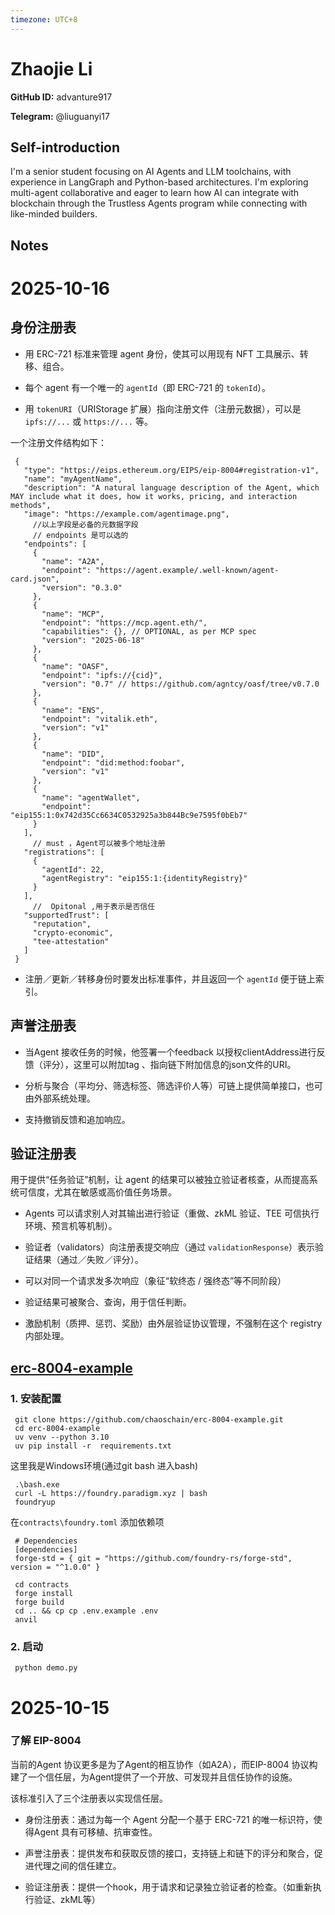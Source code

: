 ```yaml
---
timezone: UTC+8
---
```


# Zhaojie Li

**GitHub ID:** advanture917

**Telegram:** @liuguanyi17

## Self-introduction

I'm a senior student focusing on AI Agents and LLM toolchains, with experience in LangGraph and Python-based architectures. I'm exploring multi-agent collaborative and eager to learn how AI can integrate with blockchain through the Trustless Agents program while connecting with like-minded builders.

## Notes
<!-- Content_START -->
# 2025-10-16
<!-- DAILY_CHECKIN_2025-10-16_START -->
## **身份注册表**

-   用 ERC-721 标准来管理 agent 身份，使其可以用现有 NFT 工具展示、转移、组合。
    

-   每个 agent 有一个唯一的 `agentId`（即 ERC-721 的 `tokenId`）。
    

-   用 `tokenURI`（URIStorage 扩展）指向注册文件（注册元数据），可以是 `ipfs://...` 或 `https://...` 等。
    

一个注册文件结构如下：

```
 {
   "type": "https://eips.ethereum.org/EIPS/eip-8004#registration-v1", 
   "name": "myAgentName",
   "description": "A natural language description of the Agent, which MAY include what it does, how it works, pricing, and interaction methods",
   "image": "https://example.com/agentimage.png",
     //以上字段是必备的元数据字段
     // endpoints 是可以选的
   "endpoints": [
     {
       "name": "A2A",
       "endpoint": "https://agent.example/.well-known/agent-card.json",
       "version": "0.3.0"
     },
     {
       "name": "MCP",
       "endpoint": "https://mcp.agent.eth/",
       "capabilities": {}, // OPTIONAL, as per MCP spec
       "version": "2025-06-18"
     },
     {
       "name": "OASF",
       "endpoint": "ipfs://{cid}",
       "version": "0.7" // https://github.com/agntcy/oasf/tree/v0.7.0
     },
     {
       "name": "ENS",
       "endpoint": "vitalik.eth",
       "version": "v1"
     },
     {
       "name": "DID",
       "endpoint": "did:method:foobar",
       "version": "v1"
     },
     {
       "name": "agentWallet",
       "endpoint": "eip155:1:0x742d35Cc6634C0532925a3b844Bc9e7595f0bEb7"
     }
   ],
     // must ，Agent可以被多个地址注册
   "registrations": [
     {
       "agentId": 22,
       "agentRegistry": "eip155:1:{identityRegistry}"
     }
   ],
     //  Opitonal ,用于表示是否信任
   "supportedTrust": [
     "reputation",
     "crypto-economic",
     "tee-attestation"
   ]
 }
```

-   注册／更新／转移身份时要发出标准事件，并且返回一个 `agentId` 便于链上索引。
    

## **声誉注册表**

-   当Agent 接收任务的时候，他签署一个feedback 以授权clientAddress进行反馈（评分），这里可以附加tag 、指向链下附加信息的json文件的URI。
    

-   分析与聚合（平均分、筛选标签、筛选评价人等）可链上提供简单接口，也可由外部系统处理。
    
-   支持撤销反馈和追加响应。
    

## **验证注册表**

用于提供“任务验证”机制，让 agent 的结果可以被独立验证者核查，从而提高系统可信度，尤其在敏感或高价值任务场景。

-   Agents 可以请求别人对其输出进行验证（重做、zkML 验证、TEE 可信执行环境、预言机等机制）。
    
-   验证者（validators）向注册表提交响应（通过 `validationResponse`）表示验证结果（通过／失败／评分）。
    
-   可以对同一个请求发多次响应（象征“软终态 / 强终态”等不同阶段）
    
-   验证结果可被聚合、查询，用于信任判断。
    
-   激励机制（质押、惩罚、奖励）由外层验证协议管理，不强制在这个 registry 内部处理。
    

## [**erc-8004-example**](https://github.com/vistara-apps/erc-8004-example)

### **1\. 安装配置**

```
 git clone https://github.com/chaoschain/erc-8004-example.git
 cd erc-8004-example
 uv venv --python 3.10 
 uv pip install -r  requirements.txt
```

这里我是Windows环境(通过git bash 进入bash)

```
 .\bash.exe
 curl -L https://foundry.paradigm.xyz | bash
 foundryup
```

在`contracts\foundry.toml` 添加依赖项

```
 # Dependencies
 [dependencies]
 forge-std = { git = "https://github.com/foundry-rs/forge-std", version = "^1.0.0" }
```

```
 cd contracts
 forge install
 forge build
 cd .. && cp cp .env.example .env
 anvil
```

### **2\. 启动**

```
 python demo.py
```
<!-- DAILY_CHECKIN_2025-10-16_END -->

# 2025-10-15
<!-- DAILY_CHECKIN_2025-10-15_START -->

### **了解 EIP-8004**

当前的Agent 协议更多是为了Agent的相互协作（如A2A），而EIP-8004 协议构建了一个信任层，为Agent提供了一个开放、可发现并且信任协作的设施。

该标准引入了三个注册表以实现信任层。

-   身份注册表：通过为每一个 Agent 分配一个基于 ERC-721 的唯一标识符，使得Agent 具有可移植、抗审查性。
    
-   声誉注册表：提供发布和获取反馈的接口，支持链上和链下的评分和聚合，促进代理之间的信任建立。
    
-   验证注册表：提供一个hook，用于请求和记录独立验证者的检查。（如重新执行验证、zkML等）
<!-- DAILY_CHECKIN_2025-10-15_END -->
<!-- Content_END -->
